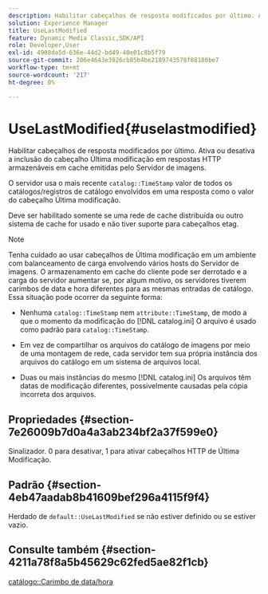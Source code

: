 ```yaml
---
description: Habilitar cabeçalhos de resposta modificados por último. Ativa ou desativa a inclusão do cabeçalho Última modificação em respostas HTTP armazenáveis em cache emitidas pelo Servidor de imagens.
solution: Experience Manager
title: UseLastModified
feature: Dynamic Media Classic,SDK/API
role: Developer,User
exl-id: 4908da5d-636e-44d2-bd49-40e01c8b5f79
source-git-commit: 206e4643e3926cb85b4be2189743578f88180be7
workflow-type: tm+mt
source-wordcount: '217'
ht-degree: 0%

---
```


# UseLastModified{#uselastmodified}

Habilitar cabeçalhos de resposta modificados por último. Ativa ou desativa a inclusão do cabeçalho Última modificação em respostas HTTP armazenáveis em cache emitidas pelo Servidor de imagens.

O servidor usa o mais recente `catalog::TimeStamp` valor de todos os catálogos/registros de catálogo envolvidos em uma resposta como o valor do cabeçalho Última modificação.

Deve ser habilitado somente se uma rede de cache distribuída ou outro sistema de cache for usado e não tiver suporte para cabeçalhos etag.

>[!NOTE]
>
>Tenha cuidado ao usar cabeçalhos de Última modificação em um ambiente com balanceamento de carga envolvendo vários hosts do Servidor de imagens. O armazenamento em cache do cliente pode ser derrotado e a carga do servidor aumentar se, por algum motivo, os servidores tiverem carimbos de data e hora diferentes para as mesmas entradas de catálogo. Essa situação pode ocorrer da seguinte forma:
>
>* Nenhuma `catalog::TimeStamp` nem `attribute::TimeStamp`, de modo a que o momento da modificação do [!DNL catalog.ini] O arquivo é usado como padrão para `catalog::TimeStamp`.
>
>* Em vez de compartilhar os arquivos do catálogo de imagens por meio de uma montagem de rede, cada servidor tem sua própria instância dos arquivos do catálogo em um sistema de arquivos local.
>* Duas ou mais instâncias do mesmo [!DNL catalog.ini] Os arquivos têm datas de modificação diferentes, possivelmente causadas pela cópia incorreta dos arquivos.
>


## Propriedades {#section-7e26009b7d0a4a3ab234bf2a37f599e0}

Sinalizador. 0 para desativar, 1 para ativar cabeçalhos HTTP de Última Modificação.

## Padrão {#section-4eb47aadab8b41609bef296a4115f9f4}

Herdado de `default::UseLastModified` se não estiver definido ou se estiver vazio.

## Consulte também {#section-4211a78f8a5b45629c62fed5ae82f1cb}

[catálogo::Carimbo de data/hora](../../../../../is-api/image-catalog/image-serving-api-ref/c-image-catalog-reference/c-image-svg-data-reference/c-image-data-reference/r-timestamp-cat.md#reference-59a27b72f4cb4a53a3baba83214c4ded)
